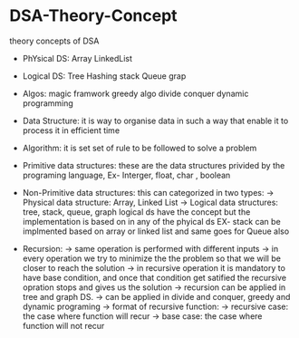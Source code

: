 # DSA-Theory-Concept
theory concepts of DSA

- PhYsical DS:
Array
LinkedList

- Logical DS:
Tree
Hashing
stack
Queue
grap

- Algos:
magic framwork
greedy algo
divide conquer
dynamic programming

- Data Structure:
it is way to organise data in such a way that enable it to process it in efficient time

- Algorithm:
it is set set of rule to be followed to solve a problem

- Primitive data structures:
these are the data structures privided by the programing language, Ex- Interger, float, char , boolean

- Non-Primitive data structures:
this can categorized in two types:
    -> Physical data structure: Array, Linked List
    -> Logical data structures: tree, stack, queue, graph
logical ds have the concept but the implementation is based on in any of the phyical ds
EX- stack can be implmented based on array or linked list and same goes for Queue also

- Recursion:
    -> same operation is performed with different inputs
    -> in every operation we try to minimize the the problem so that we will be closer to reach the solution
    -> in recursive operation it is mandatory to have base condition, and once that condition get satified the recursive opration stops and gives us the solution
    -> recursion can be applied in tree and graph DS.
    -> can be applied in divide and conquer, greedy and dynamic programing
    -> format of recursive function:
    -> recursive case: the case where function will recur
    -> base case: the case where function will not recur



